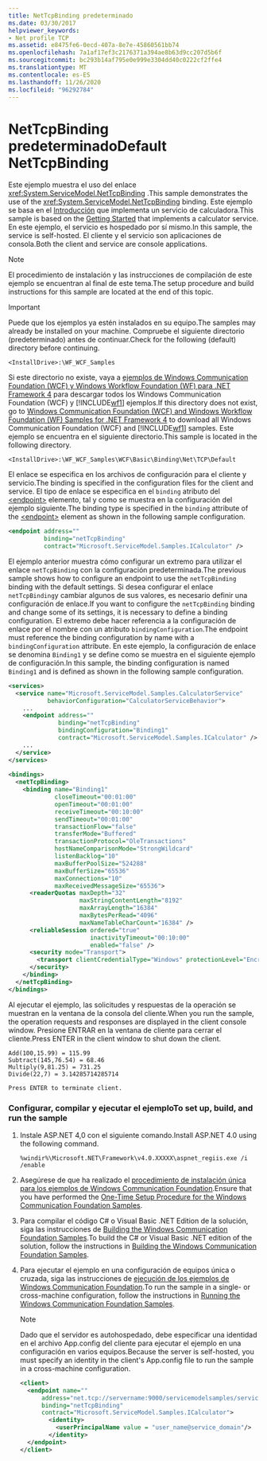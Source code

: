 ```yaml
---
title: NetTcpBinding predeterminado
ms.date: 03/30/2017
helpviewer_keywords:
- Net profile TCP
ms.assetid: e8475fe6-0ecd-407a-8e7e-45860561bb74
ms.openlocfilehash: 7a1af17ef3c2176371a394ae8b63d9cc207d5b6f
ms.sourcegitcommit: bc293b14af795e0e999e3304dd40c0222cf2ffe4
ms.translationtype: MT
ms.contentlocale: es-ES
ms.lasthandoff: 11/26/2020
ms.locfileid: "96292784"
---
```

# <a name="default-nettcpbinding"></a><span data-ttu-id="ec06f-102">NetTcpBinding predeterminado</span><span class="sxs-lookup"><span data-stu-id="ec06f-102">Default NetTcpBinding</span></span>

<span data-ttu-id="ec06f-103">Este ejemplo muestra el uso del enlace <xref:System.ServiceModel.NetTcpBinding> .</span><span class="sxs-lookup"><span data-stu-id="ec06f-103">This sample demonstrates the use of the <xref:System.ServiceModel.NetTcpBinding> binding.</span></span> <span data-ttu-id="ec06f-104">Este ejemplo se basa en el [Introducción](getting-started-sample.md) que implementa un servicio de calculadora.</span><span class="sxs-lookup"><span data-stu-id="ec06f-104">This sample is based on the [Getting Started](getting-started-sample.md) that implements a calculator service.</span></span> <span data-ttu-id="ec06f-105">En este ejemplo, el servicio es hospedado por sí mismo.</span><span class="sxs-lookup"><span data-stu-id="ec06f-105">In this sample, the service is self-hosted.</span></span> <span data-ttu-id="ec06f-106">El cliente y el servicio son aplicaciones de consola.</span><span class="sxs-lookup"><span data-stu-id="ec06f-106">Both the client and service are console applications.</span></span>  
  
> [!NOTE]
> <span data-ttu-id="ec06f-107">El procedimiento de instalación y las instrucciones de compilación de este ejemplo se encuentran al final de este tema.</span><span class="sxs-lookup"><span data-stu-id="ec06f-107">The setup procedure and build instructions for this sample are located at the end of this topic.</span></span>  
  
> [!IMPORTANT]
> <span data-ttu-id="ec06f-108">Puede que los ejemplos ya estén instalados en su equipo.</span><span class="sxs-lookup"><span data-stu-id="ec06f-108">The samples may already be installed on your machine.</span></span> <span data-ttu-id="ec06f-109">Compruebe el siguiente directorio (predeterminado) antes de continuar.</span><span class="sxs-lookup"><span data-stu-id="ec06f-109">Check for the following (default) directory before continuing.</span></span>  
>
> `<InstallDrive>:\WF_WCF_Samples`  
>
> <span data-ttu-id="ec06f-110">Si este directorio no existe, vaya a [ejemplos de Windows Communication Foundation (WCF) y Windows Workflow Foundation (WF) para .NET Framework 4](https://www.microsoft.com/download/details.aspx?id=21459) para descargar todos los Windows Communication Foundation (WCF) y [!INCLUDE[wf1](../../../../includes/wf1-md.md)] ejemplos.</span><span class="sxs-lookup"><span data-stu-id="ec06f-110">If this directory does not exist, go to [Windows Communication Foundation (WCF) and Windows Workflow Foundation (WF) Samples for .NET Framework 4](https://www.microsoft.com/download/details.aspx?id=21459) to download all Windows Communication Foundation (WCF) and [!INCLUDE[wf1](../../../../includes/wf1-md.md)] samples.</span></span> <span data-ttu-id="ec06f-111">Este ejemplo se encuentra en el siguiente directorio.</span><span class="sxs-lookup"><span data-stu-id="ec06f-111">This sample is located in the following directory.</span></span>  
>
> `<InstallDrive>:\WF_WCF_Samples\WCF\Basic\Binding\Net\TCP\Default`  
  
 <span data-ttu-id="ec06f-112">El enlace se especifica en los archivos de configuración para el cliente y servicio.</span><span class="sxs-lookup"><span data-stu-id="ec06f-112">The binding is specified in the configuration files for the client and service.</span></span> <span data-ttu-id="ec06f-113">El tipo de enlace se especifica en el `binding` atributo del [\<endpoint>](../../configure-apps/file-schema/wcf/endpoint-element.md) elemento, tal y como se muestra en la configuración del ejemplo siguiente.</span><span class="sxs-lookup"><span data-stu-id="ec06f-113">The binding type is specified in the `binding` attribute of the [\<endpoint>](../../configure-apps/file-schema/wcf/endpoint-element.md) element as shown in the following sample configuration.</span></span>  
  
```xml  
<endpoint address=""  
          binding="netTcpBinding"  
          contract="Microsoft.ServiceModel.Samples.ICalculator" />  
```  
  
 <span data-ttu-id="ec06f-114">El ejemplo anterior muestra cómo configurar un extremo para utilizar el enlace `netTcpBinding` con la configuración predeterminada.</span><span class="sxs-lookup"><span data-stu-id="ec06f-114">The previous sample shows how to configure an endpoint to use the `netTcpBinding` binding with the default settings.</span></span> <span data-ttu-id="ec06f-115">Si desea configurar el enlace `netTcpBinding`y cambiar algunos de sus valores, es necesario definir una configuración de enlace.</span><span class="sxs-lookup"><span data-stu-id="ec06f-115">If you want to configure the `netTcpBinding` binding and change some of its settings, it is necessary to define a binding configuration.</span></span> <span data-ttu-id="ec06f-116">El extremo debe hacer referencia a la configuración de enlace por el nombre con un atributo `bindingConfiguration`.</span><span class="sxs-lookup"><span data-stu-id="ec06f-116">The endpoint must reference the binding configuration by name with a `bindingConfiguration` attribute.</span></span> <span data-ttu-id="ec06f-117">En este ejemplo, la configuración de enlace se denomina `Binding1` y se define como se muestra en el siguiente ejemplo de configuración.</span><span class="sxs-lookup"><span data-stu-id="ec06f-117">In this sample, the binding configuration is named `Binding1` and is defined as shown in the following sample configuration.</span></span>  
  
```xml  
<services>  
  <service name="Microsoft.ServiceModel.Samples.CalculatorService"  
           behaviorConfiguration="CalculatorServiceBehavior">  
    ...  
    <endpoint address=""  
              binding="netTcpBinding"  
              bindingConfiguration="Binding1"
              contract="Microsoft.ServiceModel.Samples.ICalculator" />  
    ...  
  </service>  
</services>  
  
<bindings>  
  <netTcpBinding>  
    <binding name="Binding1"
             closeTimeout="00:01:00"  
             openTimeout="00:01:00"
             receiveTimeout="00:10:00"
             sendTimeout="00:01:00"  
             transactionFlow="false"
             transferMode="Buffered"
             transactionProtocol="OleTransactions"  
             hostNameComparisonMode="StrongWildcard"
             listenBacklog="10"  
             maxBufferPoolSize="524288"
             maxBufferSize="65536"
             maxConnections="10"  
             maxReceivedMessageSize="65536">  
      <readerQuotas maxDepth="32"
                    maxStringContentLength="8192"
                    maxArrayLength="16384"  
                    maxBytesPerRead="4096"
                    maxNameTableCharCount="16384" />  
      <reliableSession ordered="true"
                       inactivityTimeout="00:10:00"  
                       enabled="false" />  
      <security mode="Transport">  
        <transport clientCredentialType="Windows" protectionLevel="EncryptAndSign" />  
      </security>  
    </binding>  
  </netTcpBinding>  
</bindings>  
```  
  
 <span data-ttu-id="ec06f-118">Al ejecutar el ejemplo, las solicitudes y respuestas de la operación se muestran en la ventana de la consola del cliente.</span><span class="sxs-lookup"><span data-stu-id="ec06f-118">When you run the sample, the operation requests and responses are displayed in the client console window.</span></span> <span data-ttu-id="ec06f-119">Presione ENTRAR en la ventana de cliente para cerrar el cliente.</span><span class="sxs-lookup"><span data-stu-id="ec06f-119">Press ENTER in the client window to shut down the client.</span></span>  
  
```console  
Add(100,15.99) = 115.99  
Subtract(145,76.54) = 68.46  
Multiply(9,81.25) = 731.25  
Divide(22,7) = 3.14285714285714  
  
Press ENTER to terminate client.  
```  
  
### <a name="to-set-up-build-and-run-the-sample"></a><span data-ttu-id="ec06f-120">Configurar, compilar y ejecutar el ejemplo</span><span class="sxs-lookup"><span data-stu-id="ec06f-120">To set up, build, and run the sample</span></span>  
  
1. <span data-ttu-id="ec06f-121">Instale ASP.NET 4,0 con el siguiente comando.</span><span class="sxs-lookup"><span data-stu-id="ec06f-121">Install ASP.NET 4.0 using the following command.</span></span>  
  
    ```console  
    %windir%\Microsoft.NET\Framework\v4.0.XXXXX\aspnet_regiis.exe /i /enable  
    ```  
  
2. <span data-ttu-id="ec06f-122">Asegúrese de que ha realizado el [procedimiento de instalación única para los ejemplos de Windows Communication Foundation](one-time-setup-procedure-for-the-wcf-samples.md).</span><span class="sxs-lookup"><span data-stu-id="ec06f-122">Ensure that you have performed the [One-Time Setup Procedure for the Windows Communication Foundation Samples](one-time-setup-procedure-for-the-wcf-samples.md).</span></span>  
  
3. <span data-ttu-id="ec06f-123">Para compilar el código C# o Visual Basic .NET Edition de la solución, siga las instrucciones de [Building the Windows Communication Foundation Samples](building-the-samples.md).</span><span class="sxs-lookup"><span data-stu-id="ec06f-123">To build the C# or Visual Basic .NET edition of the solution, follow the instructions in [Building the Windows Communication Foundation Samples](building-the-samples.md).</span></span>  
  
4. <span data-ttu-id="ec06f-124">Para ejecutar el ejemplo en una configuración de equipos única o cruzada, siga las instrucciones de [ejecución de los ejemplos de Windows Communication Foundation](running-the-samples.md).</span><span class="sxs-lookup"><span data-stu-id="ec06f-124">To run the sample in a single- or cross-machine configuration, follow the instructions in [Running the Windows Communication Foundation Samples](running-the-samples.md).</span></span>  
  
    > [!NOTE]
    > <span data-ttu-id="ec06f-125">Dado que el servidor es autohospedado, debe especificar una identidad en el archivo App.config del cliente para ejecutar el ejemplo en una configuración en varios equipos.</span><span class="sxs-lookup"><span data-stu-id="ec06f-125">Because the server is self-hosted, you must specify an identity in the client's App.config file to run the sample in a cross-machine configuration.</span></span>  
  
    ```xml  
    <client>  
      <endpoint name=""  
          address="net.tcp://servername:9000/servicemodelsamples/service"
          binding="netTcpBinding"
          contract="Microsoft.ServiceModel.Samples.ICalculator">  
            <identity>  
              <userPrincipalName value = "user_name@service_domain"/>  
            </identity>  
      </endpoint>  
    </client>  
    ```  
